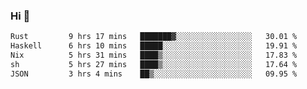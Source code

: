 ### Hi 👋

<!--START_SECTION:waka-->

```txt
Rust         9 hrs 17 mins   ███████▓░░░░░░░░░░░░░░░░░   30.01 %
Haskell      6 hrs 10 mins   █████░░░░░░░░░░░░░░░░░░░░   19.91 %
Nix          5 hrs 31 mins   ████▒░░░░░░░░░░░░░░░░░░░░   17.83 %
sh           5 hrs 27 mins   ████▒░░░░░░░░░░░░░░░░░░░░   17.64 %
JSON         3 hrs 4 mins    ██▒░░░░░░░░░░░░░░░░░░░░░░   09.95 %
```

<!--END_SECTION:waka-->
